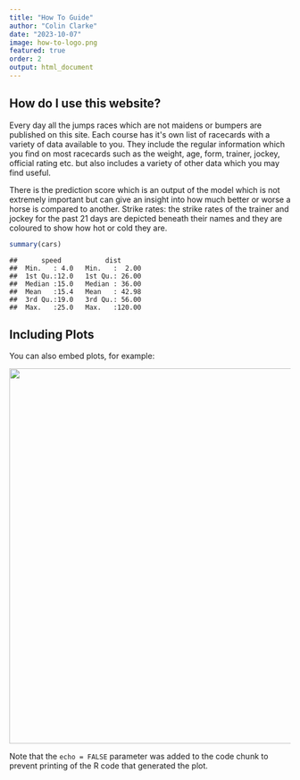 ```yaml
---
title: "How To Guide"
author: "Colin Clarke"
date: "2023-10-07"
image: how-to-logo.png
featured: true
order: 2
output: html_document
---
```




## How do I use this website?
Every day all the jumps races which are not maidens or bumpers are published on this site. Each course has it's own list of racecards with a variety of data available to you. They include the regular information which you find on most racecards such as the weight, age, form, trainer, jockey, official rating etc. but also includes a variety of other data which you may find useful.

There is the prediction score which is an output of the model which is not extremely important but can give an insight into how much better or worse a horse is compared to another.
Strike rates: the strike rates of the trainer and jockey for the past 21 days are depicted beneath their names and they are coloured to show how hot or cold they are.





```r
summary(cars)
```

```
##      speed           dist       
##  Min.   : 4.0   Min.   :  2.00  
##  1st Qu.:12.0   1st Qu.: 26.00  
##  Median :15.0   Median : 36.00  
##  Mean   :15.4   Mean   : 42.98  
##  3rd Qu.:19.0   3rd Qu.: 56.00  
##  Max.   :25.0   Max.   :120.00
```

## Including Plots

You can also embed plots, for example:

<img src="{{< blogdown/postref >}}index_files/figure-html/pressure-1.png" width="672" />

Note that the `echo = FALSE` parameter was added to the code chunk to prevent printing of the R code that generated the plot.
